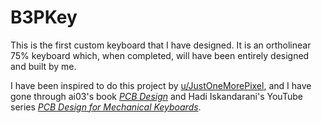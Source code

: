 # B3PKey
 This is the first custom keyboard that I have designed.
 It is an ortholinear 75% keyboard which, when completed, will have been entirely designed and built by me.
 
 I have been inspired to do this project by <a href="https://www.reddit.com/user/JustOneMorePixel">u/JustOneMorePixel</a>, and I have gone through ai03's book <a href="https://wiki.ai03.com/books/pcb-design">*PCB Design*</a> and Hadi Iskandarani's YouTube series <a href="https://www.youtube.com/playlist?list=PLbtY7JsOJDYkHNuTmBtGgaWv_qipKeL-u">*PCB Design for Mechanical Keyboards*</a>.
